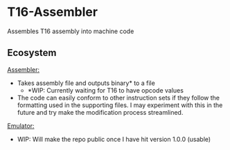 # T16-Assembler
Assembles T16 assembly into machine code

## Ecosystem

[Assembler:](https://github.com/NaCl-5844/t16-assembler)
- Takes assembly file and outputs binary* to a file
  - *WIP: Currently waiting for T16 to have opcode values
- The code can easily conform to other instruction sets if they follow the formatting used in the supporting files. I may experiment with this in the future and try make the modification process streamlined.

[Emulator:](https://github.com/NaCl-5844/t16-emulator)
- WIP: Will make the repo public once I have hit version 1.0.0 (usable)
